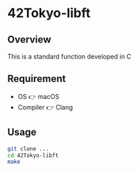 # 42Tokyo-libft
## Overview
This is a standard function developed in C

## Requirement
- OS       👉 macOS
- Compiler 👉 Clang

## Usage
```bash
git clone ...
cd 42Tokyo-libft
make
```
